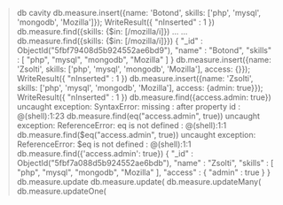 > db
cavity
> db.measure.insert({name: 'Botond', skills: ['php', 'mysql', 'mongodb', 'Mozilla']});
WriteResult({ "nInserted" : 1 })
> db.measure.find({skills: {$in: [/mozilla/i]})
...
...
> db.measure.find({skills: {$in: [/mozilla/i]}})
{ "_id" : ObjectId("5fbf79408d5b924552ae6bd9"), "name" : "Botond", "skills" : [ "php", "mysql", "mongodb", "Mozilla" ] }
> db.measure.insert({name: 'Zsolti', skills: ['php', 'mysql', 'mongodb', 'Mozilla'], access: {}});
WriteResult({ "nInserted" : 1 })
> db.measure.insert({name: 'Zsolti', skills: ['php', 'mysql', 'mongodb', 'Mozilla'], access: {admin: true}});
WriteResult({ "nInserted" : 1 })
> db.measure.find({access.admin: true})
uncaught exception: SyntaxError: missing : after property id :
@(shell):1:23
> db.measure.find(eq("access.admin", true))
uncaught exception: ReferenceError: eq is not defined :
@(shell):1:1
> db.measure.find($eq("access.admin", true))
uncaught exception: ReferenceError: $eq is not defined :
@(shell):1:1
> db.measure.find({'access.admin': true})
{ "_id" : ObjectId("5fbf7a088d5b924552ae6bdb"), "name" : "Zsolti", "skills" : [ "php", "mysql", "mongodb", "Mozilla" ], "access" : { "admin" : true } }
> db.measure.update
db.measure.update(      db.measure.updateMany(  db.measure.updateOne(
>